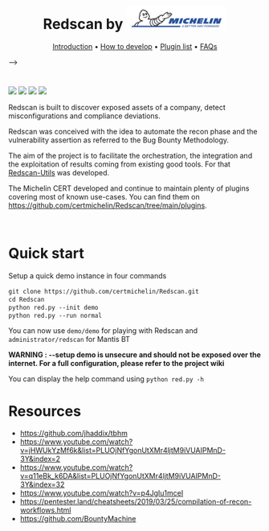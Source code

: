 <h1 align="center">
  Redscan by <a href="https://cert.michelin.com">
    <img src="https://raw.githubusercontent.com/certmichelin/Redscan/main/logo.png" width="200"/>
  </a>
</h1>

<!-->
<p align="center">
  <a href="https://github.com/certmichelin/Redscan/wiki">Introduction</a> •
  <a href="https://github.com/certmichelin/Redscan/wiki/Developers">How to develop</a> •
  <a href="https://github.com/certmichelin/Redscan/wiki/Plugin-List">Plugin list</a> •
  <a href="https://github.com/certmichelin/Redscan/wiki/Troubleshooting">FAQs</a>
</p>
-->

<h1></h1>

![](https://img.shields.io/github/issues/certmichelin/Redscan.svg)
![](https://img.shields.io/github/forks/certmichelin/Redscan.svg)
![](https://img.shields.io/github/stars/certmichelin/Redscan.svg)
![](https://img.shields.io/github/license/certmichelin/Redscan.svg)

Redscan is built to discover exposed assets of a company, detect misconfigurations and compliance deviations.

Redscan was conceived with the idea to automate the recon phase and the vulnerability assertion as referred to the Bug Bounty Methodology. 

The aim of the project is to facilitate the orchestration, the integration and the exploitation of results coming from existing good tools. For that [Redscan-Utils](https://github.com/certmichelin/Redscan/tree/main/utils/Redscan-Utils) was developed.

The Michelin CERT developed and continue to maintain plenty of plugins covering most of known use-cases. You can find them on https://github.com/certmichelin/Redscan/tree/main/plugins.

<br/>

# Quick start

Setup a quick demo instance in four commands

```
git clone https://github.com/certmichelin/Redscan.git
cd Redscan
python red.py --init demo
python red.py --run normal
```

You can now use `demo/demo` for playing with Redscan and `administrator/redscan` for Mantis BT

**WARNING : --setup demo is unsecure and should not be exposed over the internet. For a full configuration, please refer to the project wiki**

You can display the help command using `python red.py -h`


# Resources

- https://github.com/jhaddix/tbhm
- https://www.youtube.com/watch?v=jHWUkYzMf6k&list=PLUOjNfYgonUtXMr4ljtM9iVUAIPMnD-3Y&index=2
- https://www.youtube.com/watch?v=q11eBk_k6DA&list=PLUOjNfYgonUtXMr4ljtM9iVUAIPMnD-3Y&index=32
- https://www.youtube.com/watch?v=p4JgIu1mceI
- https://pentester.land/cheatsheets/2019/03/25/compilation-of-recon-workflows.html
- https://github.com/BountyMachine